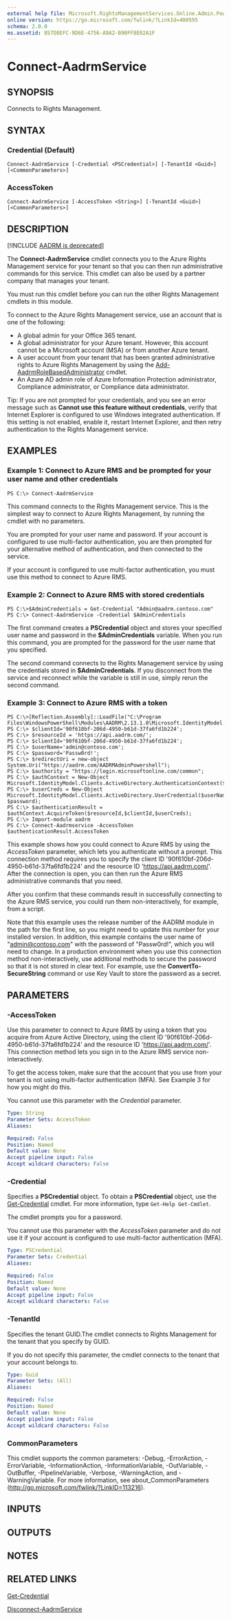 ```yaml
---
external help file: Microsoft.RightsManagementServices.Online.Admin.PowerShell.dll-Help.xml
online version: https://go.microsoft.com/fwlink/?LinkId=400595
schema: 2.0.0
ms.assetid: 857D8EFC-9D6E-4756-A9A2-B90FF8E02A1F
---
```


# Connect-AadrmService

## SYNOPSIS
Connects to Rights Management.

## SYNTAX

### Credential (Default)
```
Connect-AadrmService [-Credential <PSCredential>] [-TenantId <Guid>] [<CommonParameters>]
```

### AccessToken
```
Connect-AadrmService [-AccessToken <String>] [-TenantId <Guid>] [<CommonParameters>]
```

## DESCRIPTION
[!INCLUDE [AADRM is deprecated](../includes/aadrm-deprecated.md)]

The **Connect-AadrmService** cmdlet connects you to the Azure Rights Management service for your tenant so that you can then run administrative commands for this service. This cmdlet can also be used by a partner company that manages your tenant.

You must run this cmdlet before you can run the other Rights Management cmdlets in this module.

To connect to the Azure Rights Management service, use an account that is one of the following:
- A global admin for your Office 365 tenant.
- A global administrator for your Azure tenant. However, this account cannot be a Microsoft account (MSA) or from another Azure tenant.
- A user account from your tenant that has been granted administrative rights to Azure Rights Management by using the [Add-AadrmRoleBasedAdministrator](./Add-AadrmRoleBasedAdministrator.md) cmdlet.
- An Azure AD admin role of Azure Information Protection administrator, Compliance administrator, or Compliance data administrator.

Tip: If you are not prompted for your credentials, and you see an error message such as **Cannot use this feature without credentials**, verify that Internet Explorer is configured to use Windows integrated authentication. If this setting is not enabled, enable it, restart Internet Explorer, and then retry authentication to the Rights Management service.

## EXAMPLES

### Example 1: Connect to Azure RMS and be prompted for your user name and other credentials
```
PS C:\> Connect-AadrmService
```

This command connects to the Rights Management service. This is the simplest way to connect to Azure Rights Management, by running the cmdlet with no parameters.

You are prompted for your user name and password. If your account is configured to use multi-factor authentication, you are then prompted for your alternative method of authentication, and then connected to the service.

If your account is configured to use multi-factor authentication, you must use this method to connect to Azure RMS.

### Example 2: Connect to Azure RMS with stored credentials
```
PS C:\>$AdminCredentials = Get-Credential "Admin@aadrm.contoso.com"
PS C:\> Connect-AadrmService -Credential $AdminCredentials
```

The first command creates a **PSCredential** object and stores your specified user name and password in the **$AdminCredentials** variable. When you run this command, you are prompted for the password for the user name that you specified.

The second command connects to the Rights Management service by using the credentials stored in **$AdminCredentials**. If you disconnect from the service and reconnect while the variable is still in use, simply rerun the second command.

### Example 3: Connect to Azure RMS with a token
```
PS C:\>[Reflection.Assembly]::LoadFile("C:\Program Files\WindowsPowerShell\Modules\AADRM\2.13.1.0\Microsoft.IdentityModel.Clients.ActiveDirectory.dll")
PS C:\> $clientId='90f610bf-206d-4950-b61d-37fa6fd1b224';
PS C:\> $resourceId = 'https://api.aadrm.com/';
PS C:\> $clientId='90f610bf-206d-4950-b61d-37fa6fd1b224';
PS C:\> $userName='admin@contoso.com';
PS C:\> $password='Passw0rd!';
PS C:\> $redirectUri = new-object System.Uri("https://aadrm.com/AADRMAdminPowershell");
PS C:\> $authority = "https://login.microsoftonline.com/common";
PS C:\> $authContext = New-Object Microsoft.IdentityModel.Clients.ActiveDirectory.AuthenticationContext($authority);
PS C:\> $userCreds = New-Object Microsoft.IdentityModel.Clients.ActiveDirectory.UserCredential($userName, $password);
PS C:\> $authenticationResult = $authContext.AcquireToken($resourceId,$clientId,$userCreds);
PS C:\> Import-module aadrm
PS C:\> Connect-Aadrmservice -AccessToken $authenticationResult.AccessToken
```

This example shows how you could connect to Azure RMS by using the *AccessToken* parameter, which lets you authenticate without a prompt. This connection method requires you to specify the client ID '90f610bf-206d-4950-b61d-37fa6fd1b224' and the resource ID '<https://api.aadrm.com/>'. After the connection is open, you can then run the Azure RMS administrative commands that you need.

After you confirm that these commands result in successfully connecting to the Azure RMS service, you could run them non-interactively, for example, from a script.

Note that this example uses the release number of the AADRM module in the path for the first line, so you might need to update this number for your installed version. In addition, this example contains the user name of "admin@contoso.com" with the password of "Passw0rd!", which you will need to change. In a production environment when you use this connection method non-interactively, use additional methods to secure the password so that it is not stored in clear text. For example, use the **ConvertTo-SecureString** command or use Key Vault to store the password as a secret.

## PARAMETERS

### -AccessToken
Use this parameter to connect to Azure RMS by using a token that you acquire from Azure Active Directory, using the client ID '90f610bf-206d-4950-b61d-37fa6fd1b224' and the resource ID '<https://api.aadrm.com/>'. This connection method lets you sign in to the Azure RMS service non-interactively.

To get the access token, make sure that the account that you use from your tenant is not using multi-factor authentication (MFA). See Example 3 for how you might do this.

You cannot use this parameter with the *Credential* parameter.

```yaml
Type: String
Parameter Sets: AccessToken
Aliases:

Required: False
Position: Named
Default value: None
Accept pipeline input: False
Accept wildcard characters: False
```

### -Credential
Specifies a **PSCredential** object. To obtain a **PSCredential** object, use the [Get-Credential](/powershell/module/Microsoft.PowerShell.Security/Get-Credential?viewFallbackFrom=powershell-4.0) cmdlet. For more information, type `Get-Help Get-Cmdlet`.

The cmdlet prompts you for a password.

You cannot use this parameter with the *AccessToken* parameter and do not use it if your account is configured to use multi-factor authentication (MFA).

```yaml
Type: PSCredential
Parameter Sets: Credential
Aliases:

Required: False
Position: Named
Default value: None
Accept pipeline input: False
Accept wildcard characters: False
```

### -TenantId
Specifies the tenant GUID.The cmdlet connects to Rights Management for the tenant that you specify by GUID.

If you do not specify this parameter, the cmdlet connects to the tenant that your account belongs to.

```yaml
Type: Guid
Parameter Sets: (All)
Aliases:

Required: False
Position: Named
Default value: None
Accept pipeline input: False
Accept wildcard characters: False
```

### CommonParameters
This cmdlet supports the common parameters: -Debug, -ErrorAction, -ErrorVariable, -InformationAction, -InformationVariable, -OutVariable, -OutBuffer, -PipelineVariable, -Verbose, -WarningAction, and -WarningVariable. For more information, see about_CommonParameters (http://go.microsoft.com/fwlink/?LinkID=113216).

## INPUTS

## OUTPUTS

## NOTES

## RELATED LINKS

[Get-Credential](/powershell/module/Microsoft.PowerShell.Security/Get-Credential?viewFallbackFrom=powershell-4.0)

[Disconnect-AadrmService](./Disconnect-AadrmService.md)
